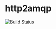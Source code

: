 # http2amqp

[![Build Status](https://travis-ci.org/aleasoluciones/http2amqp.svg)](https://travis-ci.org/aleasoluciones/http2amqp)
